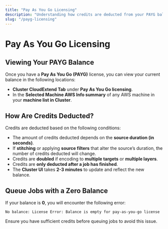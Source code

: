 ```yaml
---
title: "Pay As You Go Licensing"
description: "Understanding how credits are deducted from your PAYG balance and where to view your current balance."
slug: "/payg-licensing"
---
```


# Pay As You Go Licensing

## Viewing Your PAYG Balance
Once you have a **Pay As You Go (PAYG)** license, you can view your current balance in the following locations:

- **Cluster CloudExtend Tab** under **Pay As You Go licensing**.
- In the **Selected Machine AWS Info summary** of any AWS machine in your **machine list in Cluster**.

## How Are Credits Deducted?
Credits are deducted based on the following conditions:

- The amount of credits deducted depends on the **source duration (in seconds)**.
- If **stitching** or applying **source filters** that alter the source’s duration, the number of credits deducted will change.
- Credits are **doubled** if encoding to **multiple targets** or **multiple layers**.
- Credits are **only deducted after a job has finished**.
- The **Cluster UI** takes **2-3 minutes** to update and reflect the new balance.

## Queue Jobs with a Zero Balance
If your balance is **0**, you will encounter the following error:

```plaintext
No balance: License Error: Balance is empty for pay-as-you-go license
```

Ensure you have sufficient credits before queuing jobs to avoid this issue.
